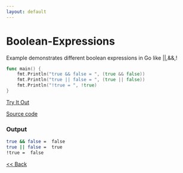 ```yaml
---
layout: default
---
```


# Boolean-Expressions
Example demonstrates different boolean expressions in Go like ||,&&,!

```go
func main() {
	fmt.Println("true && false = ", (true && false))
	fmt.Println("true || false = ", (true || false))
	fmt.Println("!true = ", !true)
}
```

<a href='https://play.golang.org/p/A9FUbVkBS_Z' target='_blank'>Try It Out</a>

[Source code](https://github.com/sagar-jadhav/go-examples/blob/master/src/boolean-expressions.go)

### Output

```bash
true && false =  false
true || false =  true
!true =  false
```

[<< Back](./)
